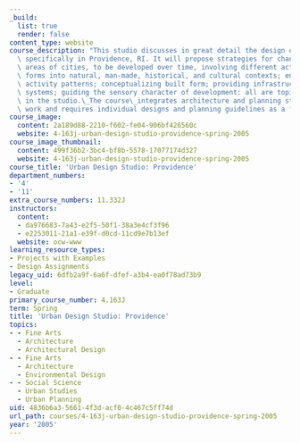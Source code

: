 ```yaml
---
_build:
  list: true
  render: false
content_type: website
course_description: "This studio discusses in great detail the design of urban environments,\
  \ specifically in Providence, RI. It will propose strategies for change in large\
  \ areas of cities, to be developed over time, involving different actors. Fitting\
  \ forms into natural, man-made, historical, and cultural contexts; enabling desirable\
  \ activity patterns; conceptualizing built form; providing infrastructure and service\
  \ systems; guiding the sensory character of development: all are topics covered\
  \ in the studio.\_The course\_integrates architecture and planning students in joint\
  \ work and requires individual designs and planning guidelines as a final product.\n"
course_image:
  content: 2a189d88-2210-f602-fe04-906bf426560c
  website: 4-163j-urban-design-studio-providence-spring-2005
course_image_thumbnail:
  content: 499f36b2-3bc4-bf8b-5578-17077174d327
  website: 4-163j-urban-design-studio-providence-spring-2005
course_title: 'Urban Design Studio: Providence'
department_numbers:
- '4'
- '11'
extra_course_numbers: 11.332J
instructors:
  content:
  - da976683-7a43-e2f5-50f1-38a3e4cf3f96
  - e2253011-21a1-e39f-d0cd-11cd9e7b13ef
  website: ocw-www
learning_resource_types:
- Projects with Examples
- Design Assignments
legacy_uid: 6dfb2a9f-6a6f-dfef-a3b4-ea0f78ad73b9
level:
- Graduate
primary_course_number: 4.163J
term: Spring
title: 'Urban Design Studio: Providence'
topics:
- - Fine Arts
  - Architecture
  - Architectural Design
- - Fine Arts
  - Architecture
  - Environmental Design
- - Social Science
  - Urban Studies
  - Urban Planning
uid: 4836b6a3-5661-4f3d-acf0-4c467c5ff74d
url_path: courses/4-163j-urban-design-studio-providence-spring-2005
year: '2005'
---
```

